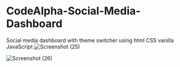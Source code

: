 # CodeAlpha-Social-Media-Dashboard
Social media dashboard with theme switcher  using html CSS vanilla JavaScript 
![Screenshot (25)](https://github.com/Reeti0210/CodeAlpha-Social-Media-Dashboard/assets/92968544/adf99c85-5c20-4982-b76b-5e5b5339421c)

![Screenshot (26)](https://github.com/Reeti0210/CodeAlpha-Social-Media-Dashboard/assets/92968544/6b153a9d-1d16-4ca6-af5a-7e4281604c60)
